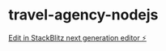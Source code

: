 # travel-agency-nodejs

[Edit in StackBlitz next generation editor ⚡️](https://stackblitz.com/~/github.com/guedadAchraf/travel-agency-nodejs)